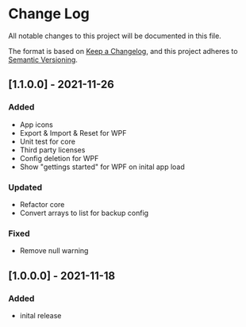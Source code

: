 # Change Log
All notable changes to this project will be documented in this file.

The format is based on [Keep a Changelog](https://keepachangelog.com/en/1.0.0/),
and this project adheres to [Semantic Versioning](https://semver.org/spec/v2.0.0.html).

## [1.1.0.0] - 2021-11-26
### Added
- App icons
- Export & Import & Reset for WPF
- Unit test for core
- Third party licenses
- Config deletion for WPF
- Show "gettings started" for WPF on inital app load
### Updated
- Refactor core
- Convert arrays to list for backup config
### Fixed
- Remove null warning

## [1.0.0.0] - 2021-11-18
### Added
- inital release